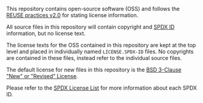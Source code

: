 This repository contains open-source software (OSS) and follows the
[REUSE practices v2.0][reuse-practices] for stating license information.
 
All source files in this repository will contain copyright and
[SPDX ID][spdx-id] information, but no license text.
 
The license texts for the OSS contained in this repository are kept
at the top level and placed in individually named `LICENSE.SPDX-ID`
files. No copyrights are contained in these files, instead refer to
the individual source files.

The default license for new files in this repository is the 
[BSD 3-Clause "New" or "Revised" License][bsd-3-clause-license].

Please refer to the [SPDX License List][spdx-licenses] for more
information about each SPDX ID. 
 
[reuse-practices]: https://reuse.software/practices/2.0
[spdx-licenses]: https://spdx.org/licenses
[spdx-id]: https://spdx.org/ids
[bsd-3-clause-license]: LICENSE.BSD-3-Clause